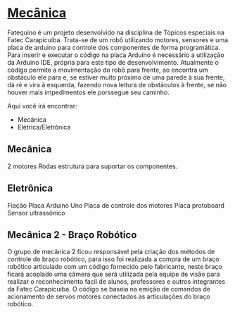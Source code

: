 # [Mecânica](https://fatequino.com.br/construcao-do-fatequino/mecanica/)

Fatequino é um projeto desenvolvido na disciplina de Tópicos especiais na Fatec Carapicuíba. Trata-se de um robô utilizando motores, sensores e uma placa de arduino para controle dos componentes de forma programática. Para inserir e executar o código na placa Arduíno é necessário a utilização da Arduino IDE, própria para este tipo de desenvolvimento.
Atualmente o código permite a movimentação do robô para frente, ao encontra um obstáculo ele para e, se estiver muito próximo de uma parede à sua frente, dá ré e vira à esquerda, fazendo nova leitura de obstáculos à frente, se não houver mais impedimentos ele porssegue seu caminho.

Aqui você irá encontrar:
- Mecânica
- Elétrica/Eletrônica

## Mecânica

2 motores
Rodas 
estrutura para suportar os componentes.

## Eletrônica

Fiação
Placa Arduino Uno
Placa de controle dos motores
Placa protoboard
Sensor ultrassônico

## Mecânica 2 - Braço Robótico

O grupo de mecânica 2 ficou responsável pela criação dos métodos de controle do braço robótico, para isso foi realizada a compra de um braço robótico articulado com um código fornecido pelo fabricante, neste braço ficará acoplado uma câmera que será utilizada pela equipe de visão para realizar o reconhecimento facil de alunos, professores e outros integrantes da Fatec Carapicuiba. O código se baseia na emição de comandos de acionamento de servos motores conectados as articulações do braço robótico.

